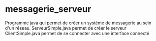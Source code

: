 # messagerie_serveur

Programme java qui permet de créer un système de messagerie au sein d'un réseau.
ServeurSimple.java permet de créer le serveur
ClientSimple.java permet de se connecter avec une interface connecté